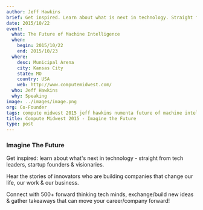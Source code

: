 ```yaml
---
author: Jeff Hawkins
brief: Get inspired. Learn about what is next in technology. Straight from tech leaders, startup founders and visionaries. Hear the stories of innovators who are building companies that change our life, our work and our business.
date: 2015/10/22
event:
  what: The Future of Machine Intelligence
  when:
    begin: 2015/10/22
    end: 2015/10/23
  where:
    desc: Municipal Arena
    city: Kansas City
    state: MO
    country: USA
    web: http://www.computemidwest.com/
  who: Jeff Hawkins
  why: Speaking
image: ../images/image.png
org: Co-Founder
tags: compute midwest 2015 jeff hawkins numenta future of machine intelligence imagine the future
title: Compute Midwest 2015 - Imagine the Future
type: post
---
```


### Imagine The Future

Get inspired: learn about what's next in technology - straight from tech
leaders, startup founders & visionaries.

Hear the stories of innovators who are building companies that change our life,
our work & our business.

Connect with 500+ forward thinking tech minds, exchange/build new ideas & gather
takeaways that can move your career/company forward!
